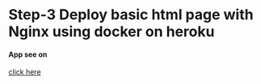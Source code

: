# Step-3   Deploy basic html page with Nginx using docker on heroku
#### App see on 
[click here](https://quiet-falls-68445.herokuapp.com/index.html)
